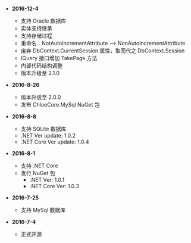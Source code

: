 * **2016-12-4**
	* 支持 Oracle 数据库
	* 实体支持继承
	* 支持存储过程
	* 重命名：NotAutoIncrementAttribute --> NonAutoIncrementAttribute
	* 废弃 DbContext.CurrentSession 属性，取而代之 DbContext.Session
	* IQuery 接口增加 TakePage 方法
	* 内部代码结构调整
	* 版本升级至 2.1.0

* **2016-8-26**
	* 版本升级至 2.0.0
	* 发布 ChloeCore.MySql NuGet 包

* **2016-8-8**
	* 支持 SQLite 数据库
	* .NET Ver update: 1.0.2
	* .NET Core Ver update: 1.0.4

* **2016-8-1**
	* 支持 .NET Core
    * 发行 NuGet 包
      * .NET Ver: 1.0.1
      * .NET Core Ver: 1.0.3

* **2016-7-25**
    * 支持 MySql 数据库

* **2016-7-4**
	* 正式开源
